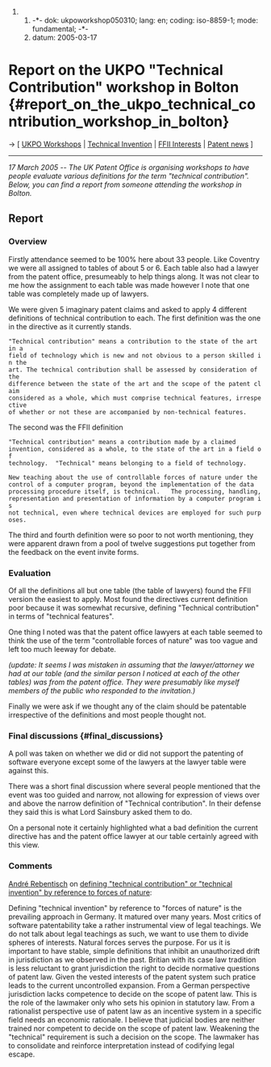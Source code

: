 1.  1.  -\*- dok: ukpoworkshop050310; lang: en; coding: iso-8859-1;
        mode: fundamental; -\*-
    2.  datum: 2005-03-17

# Report on the UKPO \"Technical Contribution\" workshop in Bolton {#report_on_the_ukpo_technical_contribution_workshop_in_bolton}

-\> \[ [ UKPO Workshops](UkpoWorkshops0503En "wikilink") \| [ Technical
Invention](SwpatkorcuEn "wikilink") \| [ FFII
Interests](SwpatnitcuEn "wikilink") \| [ Patent
news](SwpatcninoEn "wikilink") \]

------------------------------------------------------------------------

*17 March 2005 \-- The UK Patent Office is organising workshops to have
people evaluate various definitions for the term \"technical
contribution\". Below, you can find a report from someone attending the
workshop in Bolton.*

## Report

### Overview

Firstly attendance seemed to be 100% here about 33 people. Like Coventry
we were all assigned to tables of about 5 or 6. Each table also had a
lawyer from the patent office, presumeably to help things along. It was
not clear to me how the assignment to each table was made however I note
that one table was completely made up of lawyers.

We were given 5 imaginary patent claims and asked to apply 4 different
definitions of technical contribution to each. The first definition was
the one in the directive as it currently stands.

`"Technical contribution" means a contribution to the state of the art in a `\
`field of technology which is new and not obvious to a person skilled in the `\
`art. The technical contribution shall be assessed by consideration of the `\
`difference between the state of the art and the scope of the patent claim `\
`considered as a whole, which must comprise technical features, irrespective `\
`of whether or not these are accompanied by non-technical features.`

The second was the FFII definition

`"Technical contribution" means a contribution made by a claimed`\
`invention, considered as a whole, to the state of the art in a field of`\
`technology.  "Technical" means belonging to a field of technology.`

`New teaching about the use of controllable forces of nature under the`\
`control of a computer program, beyond the implementation of the data`\
`processing procedure itself, is technical.   The processing, handling,`\
`representation and presentation of information by a computer program is `\
`not technical, even where technical devices are employed for such purposes.`

The third and fourth definition were so poor to not worth mentioning,
they were apparent drawn from a pool of twelve suggestions put together
from the feedback on the event invite forms.

### Evaluation

Of all the definitions all but one table (the table of lawyers) found
the FFII version the easiest to apply. Most found the directives current
definition poor because it was somewhat recursive, defining \"Technical
contribution\" in terms of \"technical features\".

One thing I noted was that the patent office lawyers at each table
seemed to think the use of the term \"controllable forces of nature\"
was too vague and left too much leeway for debate.

*(update: It seems I was mistaken in assuming that the lawyer/attorney
we had at our table (and the similar person I noticed at each of the
other tables) was from the patent office. They were presumably like
myself members of the public who responded to the invitation.)*

Finally we were ask if we thought any of the claim should be patentable
irrespective of the definitions and most people thought not.

### Final discussions {#final_discussions}

A poll was taken on whether we did or did not support the patenting of
software everyone except some of the lawyers at the lawyer table were
against this.

There was a short final discussion where several people mentioned that
the event was too guided and narrow, not allowing for expression of
views over and above the narrow definition of \"Technical
contribution\". In their defense they said this is what Lord Sainsbury
asked them to do.

On a personal note it certainly highlighted what a bad definition the
current directive has and the patent office lawyer at our table
certainly agreed with this view.

### Comments

[ André Rebentisch](AndreRebentisch "wikilink") on [ defining
\"technical contribution\" or \"technical invention\" by reference to
forces of nature](SwpatkorcuEn "wikilink"):

Defining \"technical invention\" by reference to \"forces of nature\" is
the prevailing approach in Germany. It matured over many years. Most
critics of software patentability take a rather instrumental view of
legal teachings. We do not talk about legal teachings as such, we want
to use them to divide spheres of interests. Natural forces serves the
purpose. For us it is important to have stable, simple definitions that
inhibit an unauthorized drift in jurisdiction as we observed in the
past. Britian with its case law tradition is less reluctant to grant
jurisdiction the right to decide normative questions of patent law.
Given the vested interests of the patent system such pratice leads to
the current uncontrolled expansion. From a German perspective
jurisdiction lacks competence to decide on the scope of patent law. This
is the role of the lawmaker only who sets his opinion in statutory law.
From a rationalist perspective use of patent law as an incentive system
in a specific field needs an economic rationale. I believe that judicial
bodies are neither trained nor competent to decide on the scope of
patent law. Weakening the \"technical\" requirement is such a decision
on the scope. The lawmaker has to consolidate and reinforce
interpretation instead of codifying legal escape.
